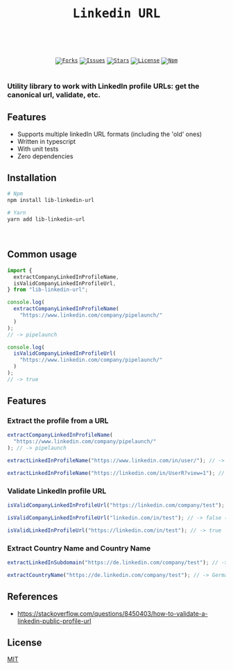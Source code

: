 <br />
<div align="center">
  <pre>
    <br />
      <h1>Linkedin URL</h1>
  </pre>
    <br />
    <code><a href="https://github.com/PipeLaunch/lib-linkedin-url/network/members"
      ><img
        src="https://img.shields.io/github/forks/PipeLaunch/lib-linkedin-url?logo=github&label=Forks"
        target="_blank"
        alt="Forks" /></a
  ></code>
    <code><a href="https://github.com/PipeLaunch/lib-linkedin-url/issues"
      ><img
        src="https://img.shields.io/github/issues/PipeLaunch/lib-linkedin-url?logo=github&label=Issues"
        target="_blank"
        alt="Issues" /></a
  ></code>
    <code><a href="https://github.com/PipeLaunch/lib-linkedin-url/stargazers"
      ><img
        src="https://img.shields.io/github/stars/PipeLaunch/lib-linkedin-url?logo=github&label=Stars"
        target="_blank"
        alt="Stars" /></a
  ></code>
    <code><a href="https://github.com/PipeLaunch/lib-linkedin-url/blob/main/LICENSE"
      ><img
        src="https://img.shields.io/github/license/PipeLaunch/lib-linkedin-url?logo=githu&label=License"
        target="_blank"
        alt="License" /></a
  ></code>
    <code><a href="https://www.npmjs.com/package/lib-linkedin-url"
      ><img
        src="https://img.shields.io/npm/v/lib-linkedin-url?logo=npm&label=Npm"
        target="_blank"
        alt="Npm" /></a
  ></code>
</div>

<br />

### Utility library to work with LinkedIn profile URLs: get the canonical url, validate, etc.

## Features

- Supports multiple linkedIn URL formats (including the 'old' ones)
- Written in typescript
- With unit tests
- Zero dependencies

## Installation

```sh
# Npm
npm install lib-linkedin-url

# Yarn
yarn add lib-linkedin-url
```

<br />

## Common usage

```js
import {
  extractCompanyLinkedInProfileName,
  isValidCompanyLinkedInProfileUrl,
} from "lib-linkedin-url";

console.log(
  extractCompanyLinkedInProfileName(
    "https://www.linkedin.com/company/pipelaunch/"
  )
);
// -> pipelaunch

console.log(
  isValidCompanyLinkedInProfileUrl(
    "https://www.linkedin.com/company/pipelaunch/"
  )
);
// -> true
```

## Features

### Extract the profile from a URL

```js
extractCompanyLinkedInProfileName(
  "https://www.linkedin.com/company/pipelaunch/"
); // -> pipelaunch

extractLinkedInProfileName("https://www.linkedin.com/in/user/"); // -> user

extractLinkedInProfileName("https://linkedin.com/in/UserR?view=1"); // -> user
```

### Validate LinkedIn profile URL

```js
isValidCompanyLinkedInProfileUrl("https://linkedin.com/company/test"); // -> true

isValidCompanyLinkedInProfileUrl("linkedin.com/in/test"); // -> false (is a person profile)

isValidLinkedInProfileUrl("https://linkedin.com/in/test"); // -> true
```

### Extract Country Name and Country Name

```js
extractLinkedInSubdomain("https://de.linkedin.com/company/test"); // -> de

extractCountryName("https://de.linkedin.com/company/test"); // -> Germany
```

## References

- https://stackoverflow.com/questions/8450403/how-to-validate-a-linkedin-public-profile-url

## License

[MIT](LICENSE)
